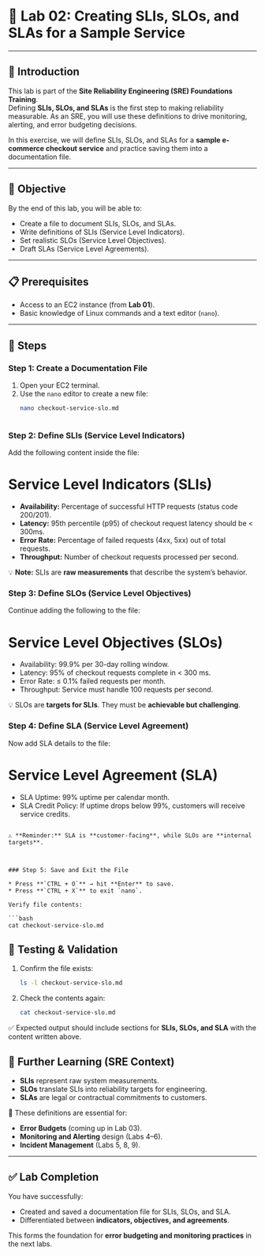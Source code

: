 
# 🧪 Lab 02: Creating SLIs, SLOs, and SLAs for a Sample Service  

---

## 📘 Introduction  
This lab is part of the **Site Reliability Engineering (SRE) Foundations Training**.  
Defining **SLIs, SLOs, and SLAs** is the first step to making reliability measurable. As an SRE, you will use these definitions to drive monitoring, alerting, and error budgeting decisions.  

In this exercise, we will define SLIs, SLOs, and SLAs for a **sample e-commerce checkout service** and practice saving them into a documentation file.  

---

## 🎯 Objective  
By the end of this lab, you will be able to:  
- Create a file to document SLIs, SLOs, and SLAs.  
- Write definitions of SLIs (Service Level Indicators).  
- Set realistic SLOs (Service Level Objectives).  
- Draft SLAs (Service Level Agreements).  

---

## 📋 Prerequisites  
- Access to an EC2 instance (from **Lab 01**).  
- Basic knowledge of Linux commands and a text editor (`nano`).  

---

## 🔨 Steps  

### Step 1: Create a Documentation File  
1. Open your EC2 terminal.  
2. Use the `nano` editor to create a new file:  
   ```bash
   nano checkout-service-slo.md



### Step 2: Define SLIs (Service Level Indicators)

Add the following content inside the file:


# Service Level Indicators (SLIs)

- **Availability:** Percentage of successful HTTP requests (status code 200/201).
- **Latency:** 95th percentile (p95) of checkout request latency should be < 300ms.
- **Error Rate:** Percentage of failed requests (4xx, 5xx) out of total requests.
- **Throughput:** Number of checkout requests processed per second.


💡 **Note:** SLIs are **raw measurements** that describe the system’s behavior.



### Step 3: Define SLOs (Service Level Objectives)

Continue adding the following to the file:


# Service Level Objectives (SLOs)

- Availability: 99.9% per 30-day rolling window.
- Latency: 95% of checkout requests complete in < 300 ms.
- Error Rate: ≤ 0.1% failed requests per month.
- Throughput: Service must handle 100 requests per second.


💡 SLOs are **targets for SLIs**. They must be **achievable but challenging**.



### Step 4: Define SLA (Service Level Agreement)

Now add SLA details to the file:


# Service Level Agreement (SLA)

- SLA Uptime: 99% uptime per calendar month.
- SLA Credit Policy: If uptime drops below 99%, customers will receive service credits.
```

⚠️ **Reminder:** SLA is **customer-facing**, while SLOs are **internal targets**.



### Step 5: Save and Exit the File

* Press **`CTRL + O`** → hit **Enter** to save.
* Press **`CTRL + X`** to exit `nano`.

Verify file contents:

```bash
cat checkout-service-slo.md
```



## 🧾 Testing & Validation

1. Confirm the file exists:

   ```bash
   ls -l checkout-service-slo.md
   ```

2. Check the contents again:

   ```bash
   cat checkout-service-slo.md
   ```

✅ Expected output should include sections for **SLIs, SLOs, and SLA** with the content written above.


## 📌 Further Learning (SRE Context)

* **SLIs** represent raw system measurements.
* **SLOs** translate SLIs into reliability targets for engineering.
* **SLAs** are legal or contractual commitments to customers.

🔑 These definitions are essential for:

* **Error Budgets** (coming up in Lab 03).
* **Monitoring and Alerting** design (Labs 4–6).
* **Incident Management** (Labs 5, 8, 9).

---

## ✅ Lab Completion

You have successfully:

* Created and saved a documentation file for SLIs, SLOs, and SLA.
* Differentiated between **indicators, objectives, and agreements**.

This forms the foundation for **error budgeting and monitoring practices** in the next labs.




